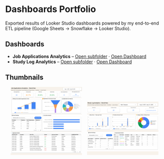 # Dashboards Portfolio

Exported results of Looker Studio dashboards powered by my end-to-end ETL pipeline (Google Sheets → Snowflake → Looker Studio).

## Dashboards
- **Job Applications Analytics** – [Open subfolder](job_applications/README.md) · [Open Dashboard](https://lookerstudio.google.com/reporting/05a43d81-625f-4196-8616-76beb82abf3a)
- **Study Log Analytics** – [Open subfolder](study_log/README.md) · [Open Dashboard](https://lookerstudio.google.com/reporting/edeb330e-5a46-4eda-b1e1-1941c14eb872)

## Thumbnails
<p align="center">
  <a href="job_applications/README.md"><img src="job_applications/Job_Applications_Analytics.png" alt="Job Applications" width="45%"/></a>
  &nbsp;&nbsp;
  <a href="study_log/README.md"><img src="study_log/Study_Log_Analytics.png" alt="Study Log" width="45%"/></a>
</p>
